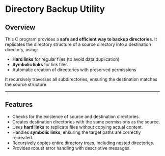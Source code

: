 # Directory Backup Utility

## Overview
This C program provides a **safe and efficient way to backup directories**. It replicates the directory structure of a source directory into a destination directory, using:

- **Hard links** for regular files (to avoid data duplication)
- **Symbolic links** for link files
- Automatic creation of directories with preserved permissions

It recursively traverses all subdirectories, ensuring the destination matches the source structure.

---

## Features
- Checks for the existence of source and destination directories.
- Creates destination directories with the same permissions as the source.
- Uses **hard links** to replicate files without copying actual content.
- Handles **symbolic links**, ensuring the target paths are correctly recreated.
- Recursively copies entire directory trees, including nested directories.
- Provides robust error handling with descriptive messages.